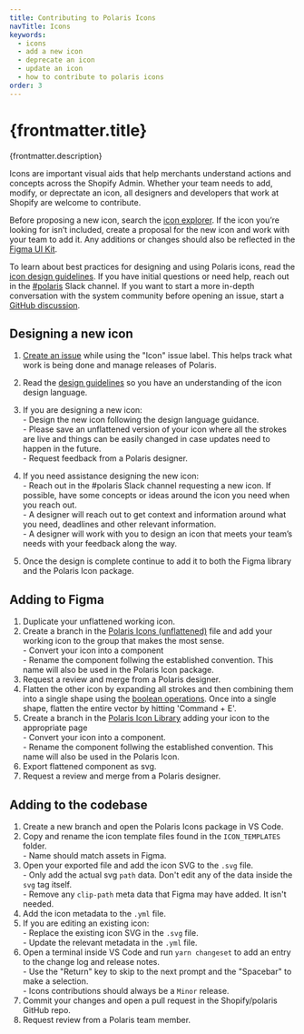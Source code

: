 ```yaml
---
title: Contributing to Polaris Icons
navTitle: Icons
keywords:
  - icons
  - add a new icon
  - deprecate an icon
  - update an icon
  - how to contribute to polaris icons
order: 3
---
```


# {frontmatter.title}

<Lede>{frontmatter.description}</Lede>

Icons are important visual aids that help merchants understand actions and concepts across the Shopify Admin. Whether your team needs to add, modify, or deprectate an icon, all designers and developers that work at Shopify are welcome to contribute.

Before proposing a new icon, search the [icon explorer](https://polaris.shopify.com/icons). If the icon you’re looking for isn’t included, create a proposal for the new icon and work with your team to add it. Any additions or changes should also be reflected in the [Figma UI Kit](/contributing/figma-ui-kit).

To learn about best practices for designing and using Polaris icons, read the [icon design guidelines](https://polaris.shopify.com/design/icons). If you have initial questions or need help, reach out in the [#polaris](https://shopify.slack.com/archives/C4Y8N30KD) Slack channel. If you want to start a more in-depth conversation with the system community before opening an issue, start a [GitHub discussion](https://github.com/Shopify/polaris/discussions/new).

## Designing a new icon

1. [Create an issue](https://github.com/Shopify/polaris/issues/new?assignees=&labels=Feature+request&template=FEATURE_REQUEST.md) while using the "Icon" issue label. This helps track what work is being done and manage releases of Polaris.
2. Read the [design guidelines](https://polaris.shopify.com/design/icons/creating-icons) so you have an understanding of the icon design language.
3. If you are designing a new icon:
   <br /> - Design the new icon following the design language guidance.
   <br /> - Please save an unflattened version of your icon where all the strokes are live and things can be easily changed in case updates need to happen in the future.
   <br /> - Request feedback from a Polaris designer.
   
4. If you need assistance designing the new icon:
   <br /> - Reach out in the #polaris Slack channel requesting a new icon. If possible, have some concepts or ideas around the icon you need when you reach out.
   <br /> - A designer will reach out to get context and information around what you need, deadlines and other relevant information.
   <br /> - A designer will work with you to design an icon that meets your team’s needs with your feedback along the way.
5. Once the design is complete continue to add it to both the Figma library and the Polaris Icon package.

## Adding to Figma

1. Duplicate your unflattened working icon.  
2. Create a branch in the [Polaris Icons (unflattened)](https://www.figma.com/file/oeKyR0kuHIMktdVjdLHJvy/Polaris-Icons-(unflattened)?type=design&node-id=308-158&mode=design&t=jBRTBE9dSDwWTi3V-11) file and add your working icon to the group that makes the most sense. 
   <br /> - Convert your icon into a component
   <br /> - Rename the component follwing the established convention. This name will also be used in the Polaris Icon package.
3. Request a review and merge from a Polaris designer.
4. Flatten the other icon by expanding all strokes and then combining them into a single shape using the [boolean operations](https://help.figma.com/hc/en-us/articles/360039957534-Boolean-operations). Once into a single shape, flatten the entire vector by hitting 'Command + E'.
5. Create a branch in the [Polaris Icon Library](https://www.figma.com/file/fVIazfJNe3AOJTJmBKgTO9/Polaris-Gen-3-Icons?type=design&node-id=753-2&mode=design&t=dpxRTbWHU6wBZi9k-11) adding your icon to the appropriate page
   <br /> - Convert your icon into a component.
   <br /> - Rename the component follwing the established convention. This name will also be used in the Polaris Icon.
6. Export flattened component as svg.
7. Request a review and merge from a Polaris designer.

## Adding to the codebase

1. Create a new branch and open the Polaris Icons package in VS Code.
2. Copy and rename the icon template files found in the `ICON_TEMPLATES` folder.
   <br /> - Name should match assets in Figma.
3. Open your exported file and add the icon SVG to the `.svg` file.
   <br /> - Only add the actual svg `path` data. Don't edit any of the data inside the `svg` tag itself. 
   <br /> - Remove any `clip-path` meta data that Figma may have added. It isn't needed.
4. Add the icon metadata to the `.yml` file.
5. If you are editing an existing icon:
   <br /> - Replace the existing icon SVG in the `.svg` file.
   <br /> - Update the relevant metadata in the `.yml` file.
6. Open a terminal inside VS Code and run `yarn changeset` to add an entry to the change log and release notes.
   <br /> - Use the "Return" key to skip to the next prompt and the "Spacebar" to make a selection.
   <br /> - Icons contributions should always be a `Minor` release.
7. Commit your changes and open a pull request in the Shopify/polaris GitHub repo.
8. Request review from a Polaris team member.